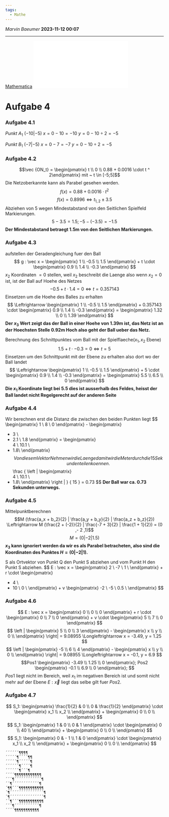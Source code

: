```yaml
---
tags:
  - Mathe
---
```

*Marvin Baeumer* **2023-11-12 00:07**

---
[Mathematica](Mathematica/Abituraufgaben%202023.nb) 
![Abitur](PDF/Mathe/6%20Abiturprüfung%202023.pdf)
# Aufgabe 4
### Aufgabe 4.1
$Punkt ~ A_1 ~ (-10 | -5)$ 
$x = 0 - 10 = -10$
$y = 0 - 10 \div 2 = - 5$

$Punkt ~ B_1 ~ (-7 | - 5)$
$x = 0 - 7 = - 7$
$y = 0 - 10 \div 2 = - 5$ 

### Aufgabe 4.2
$$\vec {ON_t} = \begin{pmatrix} t \\ 0 \\ 0.88 + 0.0016 \cdot t ^ 2\end{pmatrix} mit ~ t \in [-5;5]$$
Die Netzoberkannte kann als Parabel gesehen werden.
$$f(x) = 0.88 + 0.0016 \cdot t ^ 2$$
$$f(x) = 0.8996 \Longleftrightarrow t_{1,2} \pm 3.5$$Abziehen von 5 wegen Mindestabstand von den Seitlichen Spielfeld Markierungen. 
$$5 - 3.5 = 1.5; -5 - (-3.5) = -1.5$$
**Der Mindestabstand betraegt 1.5m von den Seitlichen Markierungen.**
### Aufgabe 4.3
aufstellen der Geradengleichung fuer den Ball
$$
g : \vec x = 
\begin{pmatrix} 
1 \\ 
-0.5 \\ 
1.5 \end{pmatrix} + t 
\cdot 
\begin{pmatrix} 
0.9 \\ 
1.4 \\
-0.3 \end{pmatrix}
$$
$x_2$ Koordinaten $= 0$ stellen, weil $x_2$ beschreibt die Laenge also wenn $x_2 = 0$ ist, ist der Ball auf Hoehe des Netzes
$$-0.5 + t \cdot 1.4 = 0 \Longleftrightarrow t = 0.357143$$
Einsetzen um die Hoehe des Balles zu erhalten
$$
\Leftrightarrow 
\begin{pmatrix} 
1 \\ 
-0.5 \\ 
1.5 \end{pmatrix} + 0.357143 
\cdot 
\begin{pmatrix} 
0.9 \\ 
1.4 \\
-0.3 \end{pmatrix} =
\begin{pmatrix}
1.32 \\
0 \\
1.39
\end{pmatrix}
$$
**Der $x_3$ Wert zeigt das der Ball in einer Hoehe von 1.39m ist, das Netz ist an der Hoechsten Stelle 0.92m Hoch also geht der Ball ueber das Netz.**

Berechnung des Schnittpunktes vom Ball mit der Spielflaeche($x_1, x_2$ Ebene) 
$$1.5 + t \cdot -0.3 = 0 \Longleftrightarrow t = 5$$
Einsetzen um den Schnittpunkt mit der Ebene zu erhalten also dort wo der Ball landet
$$
\Leftrightarrow 
\begin{pmatrix} 
1 \\ 
-0.5 \\ 
1.5 \end{pmatrix} + 5 
\cdot 
\begin{pmatrix} 
0.9 \\ 
1.4 \\
-0.3 \end{pmatrix} =
\begin{pmatrix}
5.5 \\
6.5 \\ 
0 \end{pmatrix}
$$
**Die $x_1$ Koordinate liegt bei $5.5$ dies ist ausserhalb des Feldes, heisst der Ball landet nicht Regelgerecht auf der anderen Seite**
### Aufgabe 4.4
Wir berechnen erst die Distanz die zwischen den beiden Punkten liegt
$$
\begin{pmatrix} 
1 \\ 
8 \\ 
0 \end{pmatrix} - 
\begin{pmatrix} 
- 3 \\ 
- 2.1 \\ 
1.8 \end{pmatrix} =
\begin{pmatrix}\
4 \\
10.1 \\
- 1.8\\
\end{pmatrix}
$$
Von diesem Vektor Nehmen wir die Laenge damit wir die Meter durch die 15 Sekunden teilen koennen.
$$
\frac
{
\left |
\begin{pmatrix}\
4 \\
10.1 \\
- 1.8\\
\end{pmatrix}
\right |
}
{
15
}
= 0.73
$$
**Der Ball war ca. 0.73 Sekunden unterwegs.**
### Aufgabe 4.5
Mittelpunktberechnen
$$M (\frac{a_x + b_2}{2} | \frac{a_y + b_y}{2} | \frac{a_z + b_z}{2}) \Leftrightarrow M (\frac{2 + (-2)}{2} | \frac{-7 + 3}{2} | \frac{1 + 1}{2}) = (0 ,- 2 ,1)$$
$$M = (0 | - 2 | 1.5)$$
**$x_3$ kann ignoriert werden da wir es als Parabel betracheten, also sind die Koordinaten des Punktes $H = (0 | -2 | 1)$.**

S als Ortvektor von Punkt Q den Punkt S abziehen und vom Punkt H den Punkt S abziehen.
$$
E : \vec x = 
\begin{pmatrix} 
2 \\
-7 \\
1 \\
\end{pmatrix} + r
\cdot
\begin{pmatrix} 
- 4 \\
- 10 \\
0 \\
\end{pmatrix} + v
\begin{pmatrix} 
-2 \\
-5 \\
0.5 \\
\end{pmatrix}
$$
### Aufgabe 4.6
$$
E : \vec x = 
\begin{pmatrix} 
0 \\ 
0 \\ 
0 \end{pmatrix} + r 
\cdot 
\begin{pmatrix} 
0 \\ 
7 \\ 
0 \end{pmatrix} + v 
\cdot 
\begin{pmatrix} 
5 \\ 
7 \\ 
0 \end{pmatrix}
$$
$$
\left |
\begin{pmatrix} 
5 \\ 
0 \\ 
3 \end{pmatrix} -
\begin{pmatrix}
x \\
y \\
0 \\
\end{pmatrix}
\right| = 
9.08955 
\Longleftrightarrow x = -3.49, y = 1.25
$$
$$
\left |
\begin{pmatrix} 
-5 \\ 
6 \\ 
4 \end{pmatrix} -
\begin{pmatrix}
x \\
y \\
0 \\
\end{pmatrix}
\right| = 
9.08955 
\Longleftrightarrow x = -0.1, y = 6.9
$$
$$Pos1
\begin{pmatrix}
-3.49 \\
1.25 \\
0
\end{pmatrix};
Pos2
\begin{pmatrix}
-0.1 \\
6.9 \\
0
\end{pmatrix};
$$
$Pos 1$ liegt nicht im Bereich, weil $x_1$ im negativen Bereich ist und somit nicht mehr auf der Ebene $E : \vec x$ liegt das selbe gilt fuer $Pos 2$.
### Aufgabe 4.7
$$
S_1: \begin{pmatrix} 
\frac{1}{2} & 0 \\ 
0 & \frac{1}{2}
\end{pmatrix}
\cdot
\begin{pmatrix}
x_1 \\
x_2 \\
\end{pmatrix} + 
\begin{pmatrix}
0 \\
0 \\
\end{pmatrix}
$$
$$
S_1: \begin{pmatrix} 
1 & 0 \\ 
0 & 1
\end{pmatrix}
\cdot
\begin{pmatrix}
0 \\
40 \\
\end{pmatrix} + 
\begin{pmatrix}
0 \\
0 \\
\end{pmatrix}
$$
$$
S_1: \begin{pmatrix} 
0 & - 1 \\ 
1 & 0
\end{pmatrix}
\cdot
\begin{pmatrix}
x_1 \\
x_2 \\
\end{pmatrix} + 
\begin{pmatrix}
0 \\
0 \\
\end{pmatrix}
$$
```
´´´´´´¶¶¶¶ 
´´´´´¶´´´´¶¶ 
´´´´´¶´´´´´¶ 
´´´´´´¶´´´´¶ 
´´´´´´¶´´´¶ 
´´´´¶¶¶¶¶¶¶¶¶¶¶¶ 
´´´¶´´´´´´´´´´´´¶ 
´´¶´´´´´´´´´´´´¶ 
´¶¶´´´¶¶¶¶¶¶¶¶¶¶¶ 
´¶´´´´´´´´´´´´´´´¶ 
´¶´´´´´´´´´´´´´´´¶ 
´´¶´´´¶¶¶¶¶¶¶¶¶¶¶ 
´´´¶´´´´´´´´´´´¶ 
´´´´¶¶¶¶¶¶¶¶¶¶¶
```